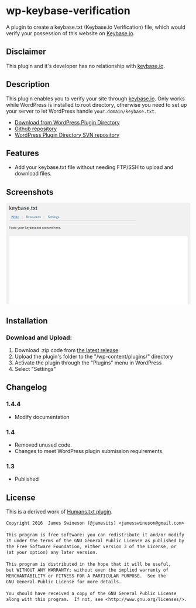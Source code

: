 # wp-keybase-verification
A plugin to create a keybase.txt (Keybase.io Verification) file, which would verify your possession of this website on [Keybase.io](keybase.io).

## Disclaimer
This plugin and it's developer has no relationship with [keybase.io](https://keybase.io).

## Description
This plugin enables you to verify your site through [keybase.io](https://keybase.io). Only works while WordPress is installed to root directory, otherwise you need to set up your server to let WordPress handle `your.domain/keybase.txt`.

 * [Download from WordPress Plugin Directory](https://wordpress.org/plugins/wp-keybase-verification/)
 * [Github repository](https://github.com/Jamesits/wp-keybase-verification)
 * [WordPress Plugin Directory SVN repository](https://plugins.svn.wordpress.org/wp-keybase-verification/)

## Features
* Add your keybase.txt file without needing FTP/SSH to upload and download files.

## Screenshots
![Editor](https://github.com/Jamesits/wp-keybase-verification/raw/master/screenshot-1.png)

## Installation

### Download and Upload:
1. Download .zip code from [the latest release](https://github.com/Jamesits/wp-keybase-verification/releases).
2. Upload the plugin's folder to the "/wp-content/plugins/" directory
3. Activate the plugin through the "Plugins" menu in WordPress
4. Select "Settings"

## Changelog

### 1.4.4
* Modify documentation

### 1.4
* Removed unused code.
* Changes to meet WordPress plugin submission requirements.

### 1.3
* Published

## License

This is a derived work of [Humans.txt plugin](https://wordpress.org/plugins/humans-txt/).

```
Copyright 2016  James Swineson (@jamesits) <jamesswineson@gmail.com>

This program is free software: you can redistribute it and/or modify
it under the terms of the GNU General Public License as published by
the Free Software Foundation, either version 3 of the License, or
(at your option) any later version.

This program is distributed in the hope that it will be useful,
but WITHOUT ANY WARRANTY; without even the implied warranty of
MERCHANTABILITY or FITNESS FOR A PARTICULAR PURPOSE.  See the
GNU General Public License for more details.

You should have received a copy of the GNU General Public License
along with this program.  If not, see <http://www.gnu.org/licenses/>.
```
